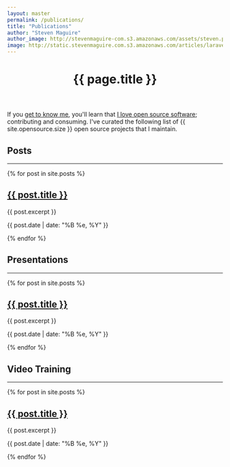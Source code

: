 ```yaml
---
layout: master
permalink: /publications/
title: "Publications"
author: "Steven Maguire"
author_image: http://stevenmaguire-com.s3.amazonaws.com/assets/steven.png
image: http://static.stevenmaguire.com.s3.amazonaws.com/articles/laravel-ci.jpg
---
```




<header class="inner" style="background-image: url('{{ page.image }}')">
    <div class="header-content">
        <div class="header-content-inner">
            <h1>{{ page.title }}</h1>
        </div>
    </div>
</header>
<section>
    <div class="container">
        <div class="row">
            <div class="col-sm-10 col-sm-offset-1">
                <p>If you <a href="/about">get to know me</a>, you'll learn that <a href="https://github.com/stevenmaguire">I love open source software</a>; contributing and consuming. I've curated the following list of {{ site.opensource.size }} open source projects that I maintain.</p>
            </div>
        </div>
        <div class="row">
            <div class="col-sm-10 col-sm-offset-1  text-center">
                <a name="posts"></a>
                <h2>Posts</h2>
                <hr>
            </div>
            {% for post in site.posts %}
            <div class="col-sm-10 col-sm-offset-1 text-center">
                <div class="writing project">
                <h2><a href="{{ post.url }}">{{ post.title }}</a></h2>
                <p>{{ post.excerpt }}</p>
                <p>{{ post.date | date: "%B %e, %Y" }}</p>
                </div>
            </div>
            {% endfor %}
        </div>
        <div class="row">
            <div class="col-sm-10 col-sm-offset-1  text-center">
                <a name="presentations"></a>
                <h2>Presentations</h2>
                <hr>
            </div>
            {% for post in site.posts %}
            <div class="col-sm-10 col-sm-offset-1 text-center">
                <div class="writing project">
                <h2><a href="{{ post.url }}">{{ post.title }}</a></h2>
                <p>{{ post.excerpt }}</p>
                <p>{{ post.date | date: "%B %e, %Y" }}</p>
                </div>
            </div>
            {% endfor %}
        </div>
        <div class="row">
            <div class="col-sm-10 col-sm-offset-1  text-center">
                <a name="video"></a>
                <h2>Video Training</h2>
                <hr>
            </div>
            {% for post in site.posts %}
            <div class="col-sm-10 col-sm-offset-1 text-center">
                <div class="writing project">
                <h2><a href="{{ post.url }}">{{ post.title }}</a></h2>
                <p>{{ post.excerpt }}</p>
                <p>{{ post.date | date: "%B %e, %Y" }}</p>
                </div>
            </div>
            {% endfor %}
        </div>
    </div>
</section>
